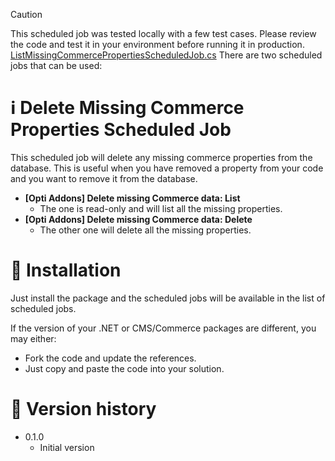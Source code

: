 > [!CAUTION]
> This scheduled job was tested locally with a few test cases. Please review the code and test it in your environment before running it in production.
[ListMissingCommercePropertiesScheduledJob.cs](ListMissingCommercePropertiesScheduledJob.cs)
There are two scheduled jobs that can be used:

# ℹ️ Delete Missing Commerce Properties Scheduled Job

This scheduled job will delete any missing commerce properties from the database. This is useful when you have removed a property from your code and you want to remove it from the database.

* **[Opti Addons] Delete missing Commerce data: List**
  * The one is read-only and will list all the missing properties.
* **[Opti Addons] Delete missing Commerce data: Delete**
  * The other one will delete all the missing properties.

# 🚀 Installation

Just install the package and the scheduled jobs will be available in the list of scheduled jobs.

If the version of your .NET or CMS/Commerce packages are different, you may either:

* Fork the code and update the references.
* Just copy and paste the code into your solution.

# 📃 Version history

* 0.1.0
  * Initial version